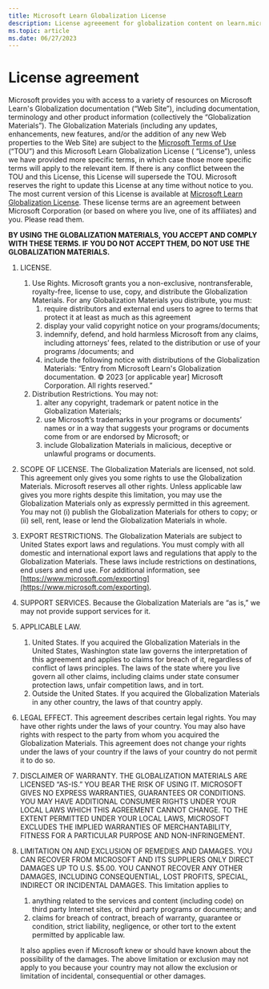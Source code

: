```yaml
---
title: Microsoft Learn Globalization License
description: License agreeement for globalization content on learn.microsoft.com.
ms.topic: article
ms.date: 06/27/2023
---
```


# License agreement

Microsoft provides you with access to a variety of resources on Microsoft Learn's Globalization documentation (“Web Site”), including documentation, terminology and other product information (collectively the “Globalization Materials”). The Globalization Materials (including any updates, enhancements, new features, and/or the addition of any new Web properties to the Web Site) are subject to the [Microsoft Terms of Use](/legal/termsofuse) (“TOU”) and this Microsoft Learn Globalization License ( “License”), unless we have provided more specific terms, in which case those more specific terms will apply to the relevant item. If there is any conflict between the TOU and this License, this License will supersede the TOU. Microsoft reserves the right to update this License at any time without notice to you. The most current version of this License is available at [Microsoft Learn Globalization License](license-agreement.md). These license terms are an agreement between Microsoft Corporation (or based on where you live, one of its affiliates) and you. Please read them.

**BY USING THE GLOBALIZATION MATERIALS, YOU ACCEPT AND COMPLY WITH THESE TERMS. IF YOU DO NOT ACCEPT THEM, DO NOT USE THE GLOBALIZATION MATERIALS.**

1. LICENSE.
   1. Use Rights. Microsoft grants you a non-exclusive, nontransferable, royalty-free, license to use, copy, and distribute the Globalization Materials. For any Globalization Materials you distribute, you must:
      1. require distributors and external end users to agree to terms that protect it at least as much as this agreement
      1. display your valid copyright notice on your programs/documents;
      1. indemnify, defend, and hold harmless Microsoft from any claims, including attorneys’ fees, related to the distribution or use of your programs /documents; and
      1. include the following notice with distributions of the Globalization Materials: “Entry from Microsoft Learn's Globalization documentation. © 2023 [or applicable year] Microsoft Corporation. All rights reserved.”
   1. Distribution Restrictions. You may not:
      1. alter any copyright, trademark or patent notice in the Globalization Materials;
      1. use Microsoft’s trademarks in your programs or documents’ names or in a way that suggests your programs or documents come from or are endorsed by Microsoft; or
      1. include Globalization Materials in malicious, deceptive or unlawful programs or documents.
1. SCOPE OF LICENSE. The Globalization Materials are licensed, not sold. This agreement only gives you some rights to use the Globalization Materials. Microsoft reserves all other rights. Unless applicable law gives you more rights despite this limitation, you may use the Globalization Materials only as expressly permitted in this agreement. You may not (i) publish the Globalization Materials for others to copy; or (ii) sell, rent, lease or lend the Globalization Materials in whole.
1. EXPORT RESTRICTIONS. The Globalization Materials are subject to United States export laws and regulations. You must comply with all domestic and international export laws and regulations that apply to the Globalization Materials. These laws include restrictions on destinations, end users and end use. For additional information, see [https://www.microsoft.com/exporting](https://www.microsoft.com/exporting).
1. SUPPORT SERVICES. Because the Globalization Materials are “as is,” we may not provide support services for it.
1. APPLICABLE LAW.
   1. United States. If you acquired the Globalization Materials in the United States, Washington state law governs the interpretation of this agreement and applies to claims for breach of it, regardless of conflict of laws principles. The laws of the state where you live govern all other claims, including claims under state consumer protection laws, unfair competition laws, and in tort.
   1. Outside the United States. If you acquired the Globalization Materials in any other country, the laws of that country apply.
1. LEGAL EFFECT. This agreement describes certain legal rights. You may have other rights under the laws of your country. You may also have rights with respect to the party from whom you acquired the Globalization Materials. This agreement does not change your rights under the laws of your country if the laws of your country do not permit it to do so.
1. DISCLAIMER OF WARRANTY. THE GLOBALIZATION MATERIALS ARE LICENSED “AS-IS.” YOU BEAR THE RISK OF USING IT. MICROSOFT GIVES NO EXPRESS WARRANTIES, GUARANTEES OR CONDITIONS. YOU MAY HAVE ADDITIONAL CONSUMER RIGHTS UNDER YOUR LOCAL LAWS WHICH THIS AGREEMENT CANNOT CHANGE. TO THE EXTENT PERMITTED UNDER YOUR LOCAL LAWS, MICROSOFT EXCLUDES THE IMPLIED WARRANTIES OF MERCHANTABILITY, FITNESS FOR A PARTICULAR PURPOSE AND NON-INFRINGEMENT.
1. LIMITATION ON AND EXCLUSION OF REMEDIES AND DAMAGES. YOU CAN RECOVER FROM MICROSOFT AND ITS SUPPLIERS ONLY DIRECT DAMAGES UP TO U.S. $5.00. YOU CANNOT RECOVER ANY OTHER DAMAGES, INCLUDING CONSEQUENTIAL, LOST PROFITS, SPECIAL, INDIRECT OR INCIDENTAL DAMAGES. This limitation applies to
   1. anything related to the services and content (including code) on third party Internet sites, or third party programs or documents; and
   1. claims for breach of contract, breach of warranty, guarantee or condition, strict liability, negligence, or other tort to the extent permitted by applicable law.

   It also applies even if Microsoft knew or should have known about the possibility of the damages. The above limitation or exclusion may not apply to you because your country may not allow the exclusion or limitation of incidental, consequential or other damages.
